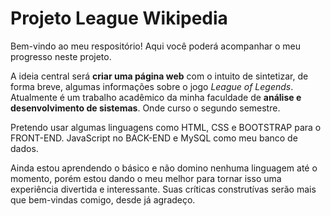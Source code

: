 # Projeto League Wikipedia 
Bem-vindo ao meu respositório! Aqui você poderá acompanhar o meu progresso neste projeto.

 A ideia central será **criar uma página web** com o intuito de sintetizar, de forma breve, algumas informações sobre o jogo *League of Legends*.
 Atualmente é um trabalho acadêmico da minha faculdade de **análise e desenvolvimento de sistemas**. Onde curso o segundo semestre.

 Pretendo usar algumas linguagens como HTML, CSS e BOOTSTRAP para o FRONT-END. JavaScript no BACK-END e MySQL como meu banco de dados.

 Ainda estou aprendendo o básico e não domino nenhuma linguagem até o momento, porém estou dando o meu melhor para tornar isso uma experiência divertida e interessante.
 Suas críticas construtívas serão mais que bem-vindas comigo, desde já agradeço.
